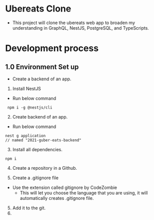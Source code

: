 # Ubereats Clone

- This project will clone the ubereats web app to broaden my understanding in GraphQL, NestJS, PostgreSQL, and TypeScripts.

# Development process

## 1.0 Environment Set up

- Create a backend of an app.

1. Install NestJS

- Run below command
```shell
 npm i -g @nestjs/cli
```

2. Create backend of an app. 

- Run below command
```shell
nest g application
// named "2021-guber-eats-backend"
```

3. Install all dependencies.
```shell
npm i
```

4. Create a repository in a Github.

5. Create a .gitignore file
- Use the extension called gitignore by CodeZombie
    - This will let you choose the language that you are using, it will automatically creates .gitignore file.
5. Add it to the git. 
6.
